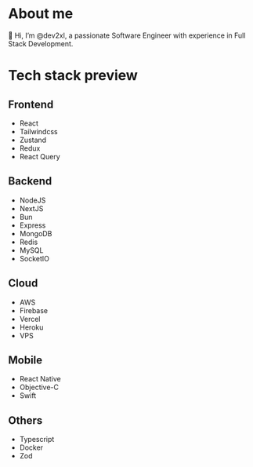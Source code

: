 # About me

👋 Hi, I’m @dev2xl, a passionate Software Engineer with experience in Full Stack Development.

# Tech stack preview

## Frontend

- React
- Tailwindcss
- Zustand
- Redux
- React Query

## Backend

- NodeJS
- NextJS
- Bun
- Express
- MongoDB
- Redis
- MySQL
- SocketIO

## Cloud

- AWS
- Firebase
- Vercel
- Heroku
- VPS

## Mobile

- React Native
- Objective-C
- Swift  

## Others

- Typescript
- Docker
- Zod

<!---
dev2xl/dev2xl is a ✨ special ✨ repository because its `README.md` (this file) appears on your GitHub profile.
You can click the Preview link to take a look at your changes.
--->
